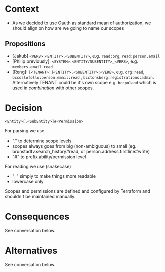 # Context  - As we decided to use Oauth as standard mean of authorization, we should align on how are we going to name our scopes  ## Propositions - [Jakub] ```<VERB>:<ENTITY>.<SUBENTITY>```, e.g. ```read:org```, ```read:person.email``` - [Philip previously]: ```<SYSTEM>.<ENTITY/SUBENTITY>_<VERB>```, e.g. ```members.email_read``` - [Reng]: ```[<TENANT>:]<ENTITY>.<SUBENTITY>:<VERB>```, e.g. ```org:read```, ```bccoslofollo:person.email:read``` , ```bcctonsberg:registrations:admin```. Alternatively TENANT could be it's own scope e.g. ```bccpoland``` which is used in _combination_ with other scopes.  # Decision  `<Entity>[.<SubEntity>]#<Permission>`  For parsing we use - "." to determine scope levels.  - scopes always goes from big (non-ambiguous) to small (eg. brunstadtv.search_history#read, or person.address.firstline#write) - "#" to prefix ability/permission level  For reading we use (snakecase) - "_" simply to make things more readable - lowercase only  Scopes and permissions are defined and configured by Terraform and shouldn't be maintained manually.  # Consequences  See conversation below. # Alternatives  See conversation below.
